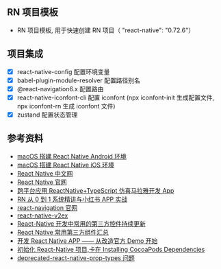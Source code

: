## RN 项目模板

- RN 项目模板, 用于快速创建 RN 项目（ "react-native": "0.72.6"）

## 项目集成

- [x] react-native-config 配置环境变量
- [x] babel-plugin-module-resolver 配置路径别名
- [x] @react-navigation6.x 配置路由
- [x] react-native-iconfont-cli 配置 iconfont (npx iconfont-init 生成配置文件, npx iconfont-rn 生成 iconfont 文件)
- [x] zustand 配置状态管理

## 参考资料

- [ macOS 搭建 React Native Android 环境](https://juejin.cn/post/7172958709721595935)
- [ macOS 搭建 React Native iOS 环境](https://juejin.cn/post/7171021947029946398)
- [React Native 中文网](https://reactnative.cn/)
- [React Native 官网](https://reactnative.dev/)
- [跨平台应用 ReactNative+TypeScript 仿喜马拉雅开发 App](https://coding.imooc.com/class/chapter/435.html#Anchor)
- [RN 从 0 到 1 系统精讲与小红书 APP 实战](https://coding.imooc.com/class/628.html)
- [react-navigation 官网](https://reactnavigation.org/)
- [react-native-v2ex](https://github.com/funnyzak/react-native-v2ex)
- [React-Native 开发中常用的第三方控件持续更新](https://blog.csdn.net/wayne214/article/details/82019083)
- [React Native 常用第三方组件汇总](https://blog.csdn.net/stu_365392777/article/details/126330892)
- [开发 React Native APP —— 从改造官方 Demo 开始](https://juejin.cn/post/6844903567845769223#heading-15)
- [初始化 React-Native 项目,卡在 Installing CocoaPods Dependencies](https://www.codenong.com/js412d760bcacd/)
- [deprecated-react-native-prop-types 问题](https://juejin.cn/post/7167205487354576927)
